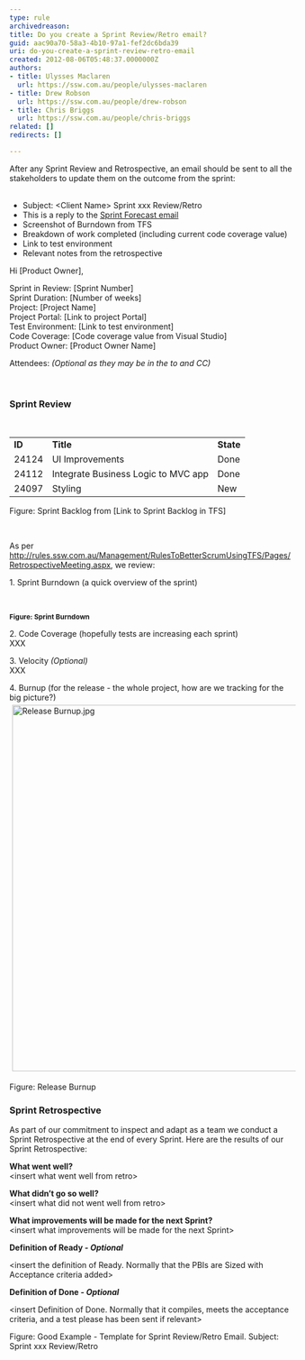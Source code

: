 ```yaml
---
type: rule
archivedreason: 
title: Do you create a Sprint Review/Retro email?
guid: aac90a70-58a3-4b10-97a1-fef2dc6bda39
uri: do-you-create-a-sprint-review-retro-email
created: 2012-08-06T05:48:37.0000000Z
authors:
- title: Ulysses Maclaren
  url: https://ssw.com.au/people/ulysses-maclaren
- title: Drew Robson
  url: https://ssw.com.au/people/drew-robson
- title: Chris Briggs
  url: https://ssw.com.au/people/chris-briggs
related: []
redirects: []

---
```



After any Sprint Review and Retrospective, an email should be sent to all the stakeholders to update them on the outcome from the sprint&#58;
<br><excerpt class='endintro'></excerpt><br>
<ul><li>Subject&#58; &lt;Client Name&gt; Sprint xxx Review/Retro </li><li>This is a reply to the 
      <a href="/Management/RulesToBetterScrumUsingTFS/Pages/Do-you-have-a-Sprint-Contract-aka-The-deal-between-the-Product-Owner-and-Team.aspx">Sprint Forecast email </a></li><li>Screenshot of Burndown from TFS</li><li>Breakdown of work completed (including current code coverage value)</li><li>Link to test environment </li><li>Relevant notes from the retrospective</li></ul><div class="greyBox"><p>Hi [Product Owner], </p><p>Sprint in Review&#58; [Sprint Number] 
      <br>Sprint Duration&#58; [Number of weeks] 
      <br>Project&#58; [Project Name] 
      <br>Project Portal&#58; [Link to project Portal]<br>Test Environment&#58; [Link to test environment]<br>Code Coverage&#58; [Code coverage value from Visual Studio]<br>Product Owner&#58; [Product Owner Name] </p><p>Attendees&#58; 
      <em>(Optional as they may be in the to and CC)</em></p><p>&#160;</p><h3 class="ssw15-rteElement-H3">Sprint Review</h3><p>&#160;</p><table><tbody><tr><td> 
               <strong>ID</strong></td><td> 
               <strong>Title</strong></td><td> 
               <strong>State</strong></td></tr><tr><td>24124</td><td>UI Improvements</td><td>Done</td></tr><tr><td>24112</td><td>Integrate Business Logic to MVC app</td><td>Done</td></tr><tr><td>24097</td><td>Styling</td><td>New</td></tr></tbody></table> 
   <span class="ms-rteCustom-FigureNormal">Figure&#58; Sprint Backlog from [Link to Sprint Backlog in TFS]</span> 
   <p>&#160;</p><p>As per 
      <a href="/Management/RulesToBetterScrumUsingTFS/Pages/RetrospectiveMeeting.aspx">http&#58;//rules.ssw.com.au/Management/RulesToBetterScrumUsingTFS/Pages/RetrospectiveMeeting.aspx</a>, we review&#58;</p><p>1. Sprint Burndown (a quick overview of the sprint)</p><p> 
      <img src="/Management/RulesToBetterScrumUsingTFS/PublishingImages/burndown.JPG" alt="" style="margin&#58;5px;" />&#160;</p><p> 
      <strong style="font-size&#58;12px;">Figure&#58; Sprint Burndown</strong></p><p>2. Code Coverage (hopefully tests are increasing each sprint)<br>XXX</p><p>3. Velocity 
      <em>(Optional)</em><br>XXX</p><p>4. Burnup (for the release - the whole project, how are we tracking for the big picture?)<br><img alt="Release Burnup.jpg" src="/Management/RulesToBetterScrumUsingTFS/SiteAssets/Pages/Do-you-create-a-Sprint-Review-email/Release%20Burnup.jpg" style="margin&#58;5px;width&#58;650px;" /></p>
   <span class="ms-rteCustom-FigureNormal">Figure&#58; Release Burnup</span>
   <h3 class="ssw15-rteElement-H3">Sprint Retrospective</h3><p>As part of our commitment to inspect and adapt as a team we conduct a Sprint Retrospective at the end of every Sprint. Here are the results of our Sprint Retrospective&#58;</p><p><strong>What went well?</strong><br>&lt;insert what went well from retro&gt;</p><p><strong>What didn’t go so well?</strong><br>&lt;insert what did not went well from retro&gt;</p><p><strong>What improvements will be made for the next Sprint?</strong><br>&lt;insert what improvements will be made for the next Sprint&gt;</p><p><strong>Definition of Ready </strong><em><strong>- Optional</strong></em></p><p>&lt;insert the definition of Ready. Normally that the PBIs are Sized with Acceptance criteria added&gt;</p><p><strong>Definition of Done </strong><em><strong>- Optional</strong></em></p><p>&lt;insert Definition of Done. Normally that it compiles, meets the acceptance criteria, and a test please has been sent if relevant&gt;</p></div>
<span class="ms-rteCustom-FigureNormal">Figure&#58; Good Example - Template for Sprint Review/Retro Email. Subject&#58; Sprint xxx Review/Retro</span>


